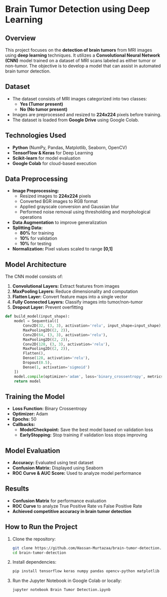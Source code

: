 # Brain Tumor Detection using Deep Learning

## Overview
This project focuses on the **detection of brain tumors** from MRI images using **deep learning** techniques. It utilizes a **Convolutional Neural Network (CNN)** model trained on a dataset of MRI scans labeled as either tumor or non-tumor. The objective is to develop a model that can assist in automated brain tumor detection.

## Dataset
- The dataset consists of MRI images categorized into two classes:
  - **Yes (Tumor present)**
  - **No (No tumor present)**
- Images are preprocessed and resized to **224x224** pixels before training.
- The dataset is loaded from **Google Drive** using Google Colab.

## Technologies Used
- **Python** (NumPy, Pandas, Matplotlib, Seaborn, OpenCV)
- **TensorFlow & Keras** for Deep Learning
- **Scikit-learn** for model evaluation
- **Google Colab** for cloud-based execution

## Data Preprocessing
- **Image Preprocessing:**
  - Resized images to **224x224** pixels
  - Converted BGR images to RGB format
  - Applied grayscale conversion and Gaussian blur
  - Performed noise removal using thresholding and morphological operations
- **Data Augmentation** to improve generalization
- **Splitting Data:**
  - **80%** for training
  - **10%** for validation
  - **10%** for testing
- **Normalization:** Pixel values scaled to range **[0,1]**

## Model Architecture
The CNN model consists of:
1. **Convolutional Layers:** Extract features from images
2. **MaxPooling Layers:** Reduce dimensionality and computation
3. **Flatten Layer:** Convert feature maps into a single vector
4. **Fully Connected Layers:** Classify images into tumor/non-tumor
5. **Dropout Layer:** Prevent overfitting

```python
def build_model(input_shape):
    model = Sequential([
        Conv2D(32, (3, 3), activation='relu', input_shape=input_shape),
        MaxPooling2D((2, 2)),
        Conv2D(64, (3, 3), activation='relu'),
        MaxPooling2D((2, 2)),
        Conv2D(128, (3, 3), activation='relu'),
        MaxPooling2D((2, 2)),
        Flatten(),
        Dense(128, activation='relu'),
        Dropout(0.5),
        Dense(1, activation='sigmoid')
    ])
    model.compile(optimizer='adam', loss='binary_crossentropy', metrics=['accuracy'])
    return model
```

## Training the Model
- **Loss Function:** Binary Crossentropy
- **Optimizer:** Adam
- **Epochs:** 50
- **Callbacks:**
  - **ModelCheckpoint:** Save the best model based on validation loss
  - **EarlyStopping:** Stop training if validation loss stops improving

## Model Evaluation
- **Accuracy:** Evaluated using test dataset
- **Confusion Matrix:** Displayed using Seaborn
- **ROC Curve & AUC Score:** Used to analyze model performance

## Results
- **Confusion Matrix** for performance evaluation
- **ROC Curve** to analyze True Positive Rate vs False Positive Rate
- **Achieved competitive accuracy in brain tumor detection**

## How to Run the Project
1. Clone the repository:
   ```sh
   git clone https://github.com/Hassan-Murtazaa/brain-tumor-detection.git
   cd brain-tumor-detection
   ```
2. Install dependencies:
   ```sh
   pip install tensorflow keras numpy pandas opencv-python matplotlib seaborn scikit-learn
   ```
3. Run the Jupyter Notebook in Google Colab or locally:
   ```sh
   jupyter notebook Brain Tumor Detection.ipynb
   ```

